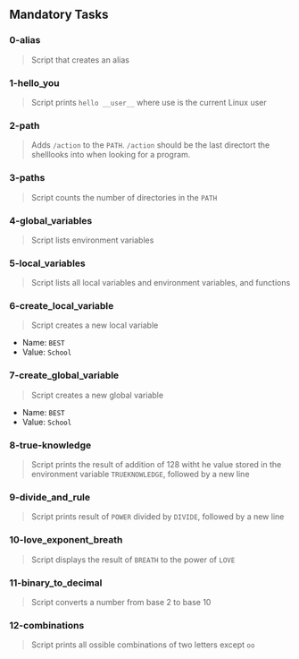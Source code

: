 ## Mandatory Tasks
### 0-alias
> Script that creates an alias

### 1-hello_you
> Script prints `hello __user__` where use is the current Linux user

### 2-path
> Adds `/action` to the `PATH`. `/action` should be the last directort the shelllooks into when looking for a program.

### 3-paths
> Script counts the number of directories in the `PATH`

### 4-global_variables
> Script lists environment variables

### 5-local_variables
> Script lists all local variables and environment variables, and functions

### 6-create_local_variable
> Script creates a new local variable
* Name: `BEST`
* Value: `School`

### 7-create_global_variable
> Script creates a new global variable
* Name: `BEST`
* Value: `School`

### 8-true-knowledge
> Script prints the result of addition of 128 witht he value stored in the environment variable `TRUEKNOWLEDGE`, followed by a new line

### 9-divide_and_rule
> Script prints result of `POWER` divided by `DIVIDE`, followed by a new line

### 10-love_exponent_breath
> Script displays the result of `BREATH` to the power of `LOVE`

### 11-binary_to_decimal
> Script converts a number from base 2 to base 10

### 12-combinations
> Script prints all ossible combinations of two letters except `oo`

